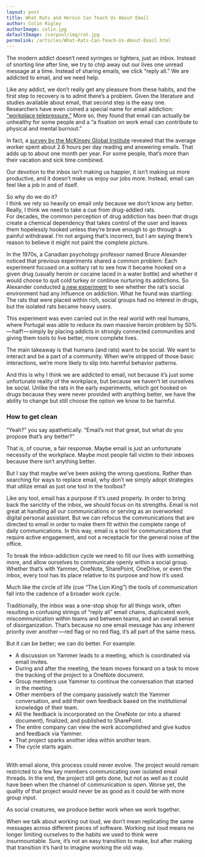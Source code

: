 ```yaml
---
layout: post
title: What Rats and Heroin Can Teach Us About Email
author: Colin Rigley
authorImage: colin.jpg
defaultImage: /carpool/img/rat.jpg
permalink: /articles/What-Rats-Can-Teach-Us-About-Email.html
---
```

The modern addict doesn’t need syringes or lighters, just an inbox.
Instead of snorting line after line, we try to chip away out our lives one unread message at a time. Instead of sharing emails, we click “reply all.” We are addicted to email, and we need help.

<!--more-->

Like any addict, we don’t really get any pleasure from these habits, and the first step to recovery is to admit there’s a problem. Given the literature and studies available about email, that second step is the easy one.   
Researchers have even coined a special name for email addiction: <a href="http://www.huffingtonpost.com/2014/12/01/work-email-health_n_6226912.html" target="_blank">“workplace telepressure.”</a> More so, they found that email can actually be unhealthy for some people and a “a fixation on work email can contribute to physical and mental burnout.”  

In fact, a <a href="http://www.mckinsey.com/industries/high-tech/our-insights/the-social-economy" target="_blank">survey by the McKinsey Global Institute</a> revealed that the average worker spent about 2.6 hours per day reading and answering emails. That adds up to about one month per year. For some people, that’s more than their vacation and sick time combined.

Our devotion to the inbox isn’t making us happier, it isn’t making us more productive, and it doesn’t make us enjoy our jobs more. Instead, email can feel like a job in and of itself.

So why do we do it?   
I think we rely so heavily on email only because we don’t know any better. Really, I think we need to take a cue from drug-addled rats.   
For decades, the common perception of drug addiction has been that drugs create a chemical dependency that takes control of the user and leaves them hopelessly hooked unless they’re brave enough to go through a painful withdrawal. I’m not arguing that’s incorrect, but I am saying there’s reason to believe it might not paint the complete picture.

In the 1970s, a Canadian psychology professor named Bruce Alexander noticed that previous experiments shared a common problem: Each experiment focused on a solitary rat to see how it became hooked on a given drug (usually heroin or cocaine laced in a water bottle) and whether it would choose to quit cold turkey or continue nurturing its addictions. So Alexander conducted <a href="http://www.yesmagazine.org/peace-justice/portugal-cut-drug-addiction-rates-in-half-by-connecting-users-with-communities" target="_blank">a new experiment</a> to see whether the rat’s social environment had any influence on addiction. What he found was startling: The rats that were placed within rich, social groups had no interest in drugs, but the isolated rats became heavy users.

This experiment was even carried out in the real world with real humans, where Portugal was able to reduce its own massive heroin problem by 50% — half! — simply by placing addicts in strongly connected communities and giving them tools to live better, more complete lives.

The main takeaway is that humans (and rats) want to be social. We want to interact and be a part of a community. When we’re stripped of those basic interactions, we’re more likely to slip into harmful behavior patterns.

And this is why I think we are addicted to email, not because it’s just some unfortunate reality of the workplace, but because we haven’t let ourselves be social. Unlike the rats in the early experiments, which got hooked on drugs because they were never provided with anything better, we have the ability to change but still choose the option we know to be harmful.

### How to get clean
“Yeah?” you say apathetically. “Email’s not that great, but what do you propose that’s any better?”

That is, of course, a fair response. Maybe email is just an unfortunate necessity of the workplace. Maybe most people fall victim to their inboxes because there isn’t anything better.

But I say that maybe we’ve been asking the wrong questions. Rather than searching for ways to replace email, why don’t we simply adopt strategies that utilize email as just one tool in the toolbox?

Like any tool, email has a purpose if it’s used properly. In order to bring back the sanctity of the inbox, we should focus on its strengths. Email is not great at handling all our communications or serving as an overworked digital personal assistant. But we can refocus the communications that are directed to email in order to make them fit within the complete range of daily communications. In this way, email is a tool for communications that require active engagement, and not a receptacle for the general noise of the office.

To break the inbox-addiction cycle we need to fill our lives with something more, and allow ourselves to communicate openly within a social group. Whether that’s with Yammer, OneNote, SharePoint, OneDrive, or even the inbox, every tool has its place relative to its purpose and how it’s used.

Much like the circle of life (cue “The Lion King”) the tools of communication fall into the cadence of a broader work cycle.

Traditionally, the inbox was a one-stop shop for all things work, often resulting in confusing strings of “reply all” email chains, duplicated work, miscommunication within teams and between teams, and an overall sense of disorganization. That’s because no one email message has any inherent priority over another — red flag or no red flag, it’s all part of the same mess.

But it can be better; we can do better. For example:

<ul>
    <li>A discussion on Yammer leads to a meeting, which is coordinated via email invites.</li>
    <li>During and after the meeting, the team moves forward on a task to move the tracking of the project to a OneNote document.</li>
    <li>Group members use Yammer to continue the conversation that started in the meeting.</li>
    <li>Other members of the company passively watch the Yammer conversation, and add their own feedback based on the institutional knowledge of their team.</li>
    <li>All the feedback is incorporated on the OneNote (or into a shared document), finalized, and published to SharePoint.</li>
    <li>The entire company can view the work accomplished and give kudos and feedback via Yammer.</li>
    <li>That project sparks another idea within another team.</li>
    <li>The cycle starts again.</li>
</ul>
<br/>
With email alone, this process could never evolve. The project would remain restricted to a few key members communicating over isolated email threads. In the end, the project still gets done, but not as well as it could have been when the channel of communication is open. Worse yet, the quality of that project would never be as good as it could be with more group input.

As social creatures, we produce better work when we work together.

When we talk about working out loud, we don’t mean replicating the same messages across different pieces of software. Working out loud means no longer limiting ourselves to the habits we used to think were insurmountable. Sure, it’s not an easy transition to make, but after making that transition it’s hard to imagine working the old way.
